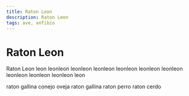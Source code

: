 ```yaml
---
title: Raton Leon
description: Raton Leon
tags: ave, anfibio
---
```


# Raton Leon

Raton Leon leon leonleon leonleon leonleon leonleon leonleon leonleon leonleon leonleon leonleon leon

raton gallina conejo oveja raton gallina raton perro raton cerdo
